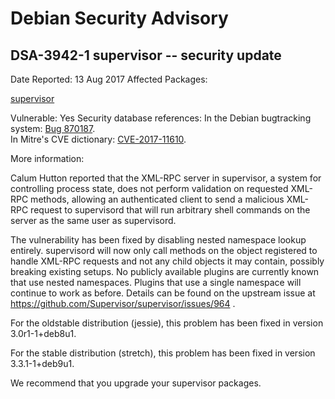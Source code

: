 
Debian Security Advisory
========================


DSA-3942-1 supervisor -- security update
----------------------------------------



Date Reported:
13 Aug 2017
Affected Packages:

[supervisor](https://packages.debian.org/src:supervisor)

Vulnerable:
Yes
Security database references:
In the Debian bugtracking system: [Bug 870187](https://bugs.debian.org/cgi-bin/bugreport.cgi?bug=870187).  
In Mitre's CVE dictionary: [CVE-2017-11610](https://security-tracker.debian.org/tracker/CVE-2017-11610).  

More information:

Calum Hutton reported that the XML-RPC server in supervisor, a system
for controlling process state, does not perform validation on requested
XML-RPC methods, allowing an authenticated client to send a malicious
XML-RPC request to supervisord that will run arbitrary shell commands on
the server as the same user as supervisord.


The vulnerability has been fixed by disabling nested namespace lookup
entirely. supervisord will now only call methods on the object
registered to handle XML-RPC requests and not any child objects it may
contain, possibly breaking existing setups. No publicly available
plugins are currently known that use nested namespaces. Plugins that use
a single namespace will continue to work as before. Details can be found
on the upstream issue at
<https://github.com/Supervisor/supervisor/issues/964> .


For the oldstable distribution (jessie), this problem has been fixed
in version 3.0r1-1+deb8u1.


For the stable distribution (stretch), this problem has been fixed in
version 3.3.1-1+deb9u1.


We recommend that you upgrade your supervisor packages.






